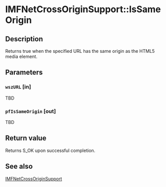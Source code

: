# IMFNetCrossOriginSupport::IsSameOrigin

## Description

Returns true when the specified URL has the same origin as the HTML5 media element.

## Parameters

### `wszURL` [in]

TBD

### `pfIsSameOrigin` [out]

TBD

## Return value

Returns S_OK upon successful completion.

## See also

[IMFNetCrossOriginSupport](https://learn.microsoft.com/windows/win32/api/mfidl/nn-mfidl-imfnetcrossoriginsupport)